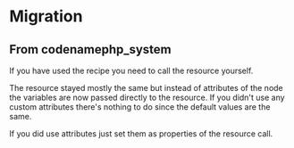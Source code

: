 # Migration

## From codenamephp_system

If you have used the recipe you need to call the resource yourself.

The resource stayed mostly the same but instead of attributes of the node the variables are now passed directly to the resource. If you didn't use any
custom attributes there's nothing to do since the default values are the same.

If you did use attributes just set them as properties of the resource call.